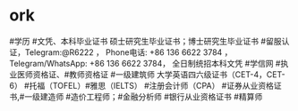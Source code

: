 # ork
#学历 #文凭、本科毕业证书 硕士研究生毕业证书；博士研究生毕业证书 #留服认证，Telegram:@R6222 ， Phone电话: +86 136 6622 3784 ， Telegram/WhatsApp: +86 136 6622 3784， 全日制统招本科文凭 #学信网  #执业医师资格证、#教师资格证 #一级建筑师 大学英语四六级证书（CET-4，CET-6） #托福（TOFEL）#雅思（IELTS）  #注册会计师（CPA） #证券从业资格证书,#一级建造师 #造价工程师；#金融分析师 #银行从业资格证书 #精算师

